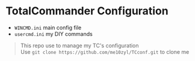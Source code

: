# TotalCommander Configuration
+ `WINCMD.ini` main config file
+ `usercmd.ini` my DIY commands
> This repo use to manage my TC's configuration <br>
 Use `git clone https://github.com/me10zyl/TCconf.git` to clone me
